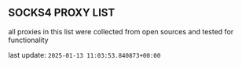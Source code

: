 ## SOCKS4 PROXY LIST

all proxies in this list were collected from open sources and tested for functionality

last update: `2025-01-13 11:03:53.840873+00:00`